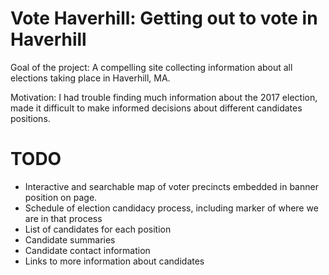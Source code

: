 # Vote Haverhill: Getting out to vote in Haverhill

Goal of the project: A compelling site collecting information about
all elections taking place in Haverhill, MA.

Motivation: I had trouble finding much information about the 2017
election, made it difficult to make informed decisions about different
candidates positions.

# TODO

* Interactive and searchable map of voter precincts embedded in banner
  position on page.
* Schedule of election candidacy process, including marker of where we are in that process
* List of candidates for each position
* Candidate summaries
* Candidate contact information
* Links to more information about candidates
